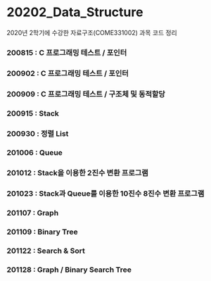 # 20202_Data_Structure
2020년 2학기에 수강한 자료구조(COME331002) 과목 코드 정리

### 200815 : C 프로그래밍 테스트 / 포인터
### 200902 : C 프로그래밍 테스트 / 포인터
### 200909 : C 프로그래밍 테스트 / 구조체 및 동적할당
### 200915 : Stack
### 200930 : 정렬 List
### 201006 : Queue
### 201012 : Stack을 이용한 2진수 변환 프로그램
### 201023 : Stack과 Queue를 이용한 10진수 8진수 변환 프로그램
### 201107 : Graph
### 201109 : Binary Tree
### 201122 : Search & Sort
### 201128 : Graph / Binary Search Tree
